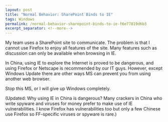 ```yaml
---
layout: post
title: "Normal Behavior: SharePoint Binds to IE"
tags: Windows
permalink: /normal-behavior-sharepoint-binds-to-ie-f6e77819d6b3
excerpt_separator: <!--more-->
---
```


My team uses a SharePoint site to communicate. The problem is that I cannot use Firefox to enjoy all features of the site. Many features such as discussion can only be available when browsing in IE.

In China, using IE to explore the Internet is proved to be dangerous, and using Firefox or Netscape is recommended by our IT guys. However, except Windows Update there are other ways MS can prevent you from using another web browser.

Stop this MS, or I will give up Windows completely.

(Updated: Why using IE in China is dangerous? Many crackers in China who write spyware and viruses for money prefer to make use of IE vulnerabilities. I know Firefox has vulnerabilities too but only a few Chinese use Firefox so FF-specific viruses or spyware is rare.)
<!--more-->